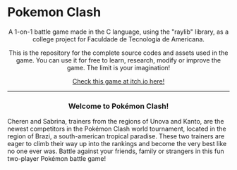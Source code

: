 # Pokemon Clash
<html>

<p align="center">A 1-on-1 battle game made in the C language, using the "raylib" library, as a college project for Faculdade de Tecnologia de Americana.</p>

<p align="center">This is the repository for the complete source codes and assets used in the game. You can use it for free to learn, research, modify or improve the game. The limit is your imagination!</p>

<p align="center"><a href="https://mclement.itch.io/pokemon-clash" target="_blank">Check this game at itch.io here!</a></p>
<hr>
 
  <h3 align="center"> Welcome to Pokémon Clash!</h3>

Cheren and Sabrina, trainers from the regions of Unova and Kanto, are the newest competitors in the Pokémon Clash world tournament, located in the region of Brazi, a south-american tropical paradise. These two trainers are eager to climb their way up into the rankings and become the very best like no one ever was.
Battle against your friends, family or strangers in this fun two-player Pokémon battle game!
  
</html>

